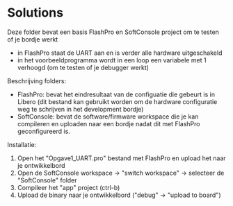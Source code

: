 # Solutions

Deze folder bevat een basis FlashPro en SoftConsole project om te testen of je bordje werkt
 * in FlashPro staat de UART aan en is verder alle hardware uitgeschakeld 
 * in het voorbeeldprogramma wordt in een loop een variabele met 1 verhoogd (om te testen of je debugger werkt)

Beschrijving folders:
 * FlashPro: bevat het eindresultaat van de configuatie die gebeurt is in Libero (dit bestand kan gebruikt worden om de hardware configuratie weg te schrijven in het development bordje)
 * SoftConsole: bevat de software/firmware workspace die je kan compileren en uploaden naar een bordje nadat dit met FlashPro geconfigureerd is. 

Installatie:
 1. Open het "Opgave1_UART.pro" bestand met FlashPro en upload het naar je ontwikkelbord
 2. Open de SoftConsole workspace -> "switch workspace" -> selecteer de "SoftConsole" folder
 3. Compileer het "app" project (ctrl-b)
 4. Upload de binary naar je ontwikkelbord ("debug" -> "upload to board")
